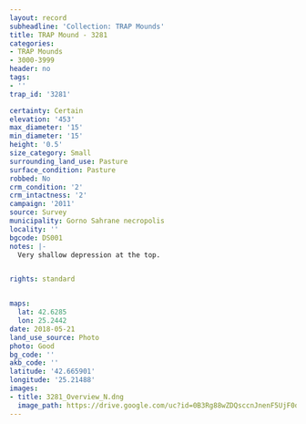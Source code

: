 ```yaml
---
layout: record
subheadline: 'Collection: TRAP Mounds'
title: TRAP Mound - 3281
categories:
- TRAP Mounds
- 3000-3999
header: no
tags:
- ''
trap_id: '3281'

certainty: Certain
elevation: '453'
max_diameter: '15'
min_diameter: '15'
height: '0.5'
size_category: Small
surrounding_land_use: Pasture
surface_condition: Pasture
robbed: No
crm_condition: '2'
crm_intactness: '2'
campaign: '2011'
source: Survey
municipality: Gorno Sahrane necropolis
locality: ''
bgcode: DS001
notes: |-
  Very shallow depression at the top.


rights: standard


maps:
  lat: 42.6285
  lon: 25.2442
date: 2018-05-21
land_use_source: Photo
photo: Good
bg_code: ''
akb_code: ''
latitude: '42.665901'
longitude: '25.21488'
images:
- title: 3281_Overview_N.dng
  image_path: https://drive.google.com/uc?id=0B3Rg88wZDQsccnJnenF5UjF0dmM
---
```

